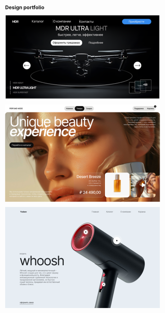 ### Design portfolio

![dron](https://github.com/andrzejabramov/design/blob/master/Dron.png)

![parfum](https://github.com/andrzejabramov/design/blob/master/Парфюм.png)

![whoosh](https://github.com/andrzejabramov/design/blob/master/Фен%20Whoosh.png)
